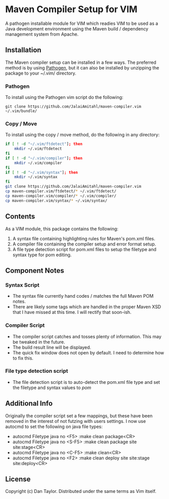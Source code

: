 # Maven Compiler Setup for VIM

A pathogen installable module for VIM which readies VIM to be used as a Java development environment using the Maven build / dependency management system from Apache.

## Installation

The Maven compiler setup can be installed in a few ways.  The preferred method is by using [Pathogen](https://github.com/tpope/vim-pathogen), but it can also be installed by unzipping the package to your ~/.vim/ directory.

### Pathogen

To install using the Pathogen vim script do the following:
```
git clone https://github.com/JalaiAmitahl/maven-compiler.vim ~/.vim/bundle/
```

### Copy / Move

To install using the copy / move method, do the following in any directory:

```bash
if [ ! -d "~/.vim/ftdetect"]; then
    mkdir ~/.vim/ftdetect
fi
if [ ! -d "~/.vim/compiler"]; then
    mkdir ~/.vim/compiler
fi
if [ ! -d "~/.vim/syntax"]; then
    mkdir ~/.vim/syntax
fi
git clone https://github.com/JalaiAmitahl/maven-compiler.vim
cp maven-compiler.vim/ftdetect/* ~/.vim/ftdetect/
cp maven-compiler.vim/compiler/* ~/.vim/compiler/
cp maven-compiler.vim/syntax/* ~/.vim/syntax/
```

## Contents

As a VIM module, this package contains the following:

1. A syntax file containing highlighting rules for Maven's pom.xml files.
1. A compiler file containing the compiler setup and error format setup.
1. A file type detection script for pom.xml files to setup the filetype and syntax type for pom editing.

## Component Notes

### Syntax Script

* The syntax file currently hand codes / matches the full Maven POM notes.
* There are likely some tags which are handled in the proper Maven XSD that I have missed at this time.  I will rectify that soon-ish.

### Compiler Script

* The compiler script catches and tosses plenty of information.  This may be tweaked in the future.
* The build result line will be displayed.
* The quick fix window does not open by default.  I need to determine how to fix this.

### File type detection script

* The file detection script is to auto-detect the pom.xml file type and set the filetype and syntax values to *pom*

## Additional Info

Originally the compiler script set a few mappings, but these have been removed in the interest of not futzing with users settings. I now use autocmd to set the following on java file types:

- autocmd Filetype java no &lt;F5&gt; :make clean package&lt;CR&gt;
- autocmd Filetype java no &lt;S-F5&gt; :make clean package site site:stage&lt;CR&gt;
- autocmd Filetype java no &lt;C-F5&gt; :make clean&lt;CR&gt;
- autocmd Filetype java no &lt;F2&gt; :make clean deploy site site:stage site:deploy&lt;CR&gt;

## License

Copyright (c) Dan Taylor. Distributed under the same terms as Vim itself.
